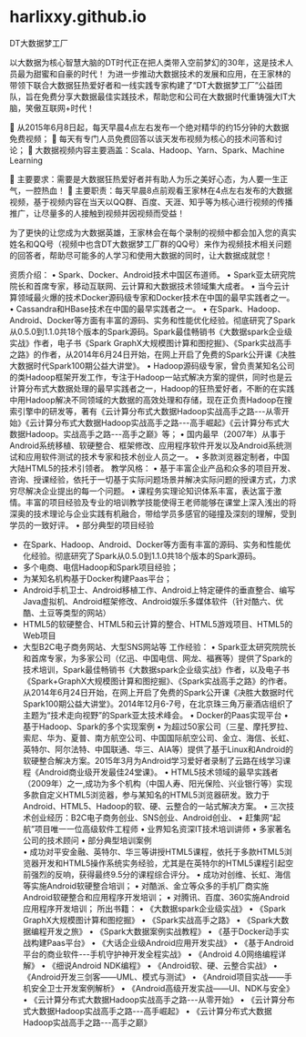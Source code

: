 # harlixxy.github.io
DT大数据梦工厂 



以大数据为核心智慧大脑的DT时代正在把人类带入空前梦幻的30年，这是技术人员最为甜蜜和自豪的时代！
为进一步推动大数据技术的发展和应用，在王家林的带领下联合大数据狂热爱好者和一线实践专家构建了“DT大数据梦工厂”公益团队，旨在免费分享大数据最佳实践技术，帮助您和公司在大数据时代重铸强大IT大脑，笑傲互联网+时代！
 

	从2015年6月8日起，每天早晨4点左右发布一个绝对精华的约15分钟的大数据免费视频；
	每天有专门人员免费回答以该天发布视频为核心的技术问答和讨论；
	大数据视频内容主要涵盖：Scala、Hadoop、Yarn、Spark、Machine Learning

 

	主要要求：需要是大数据狂热爱好者并有助人为乐之美好心态，为人要一生正气，一腔热血！
	主要职责：每天早晨8点前观看王家林在4点左右发布的大数据视频，基于视频内容在当天以QQ群、百度、天涯、知乎等为核心进行视频的传播推广，让尽量多的人接触到视频并因视频而受益！

 

为了更快的让您成为大数据英雄，王家林会在每个录制的视频中都会加入您的真实姓名和QQ号（视频中也含DT大数据梦工厂群的QQ号）来作为视频技术相关问题的回答者，帮助尽可能多的人学习和使用大数据的同时，让大数据成就您！

 
资质介绍：
•	Spark、Docker、Android技术中国区布道师。
•	Spark亚太研究院院长和首席专家，移动互联网、云计算和大数据技术领域集大成者。
•	当今云计算领域最火爆的技术Docker源码级专家和Docker技术在中国的最早实践者之一。
•	Cassandra和HBase技术在中国的最早实践者之一。
•	在Spark、Hadoop、Android、Docker等方面有丰富的源码、实务和性能优化经验。彻底研究了Spark从0.5.0到1.1.0共18个版本的Spark源码。Spark最佳畅销书《大数据spark企业级实战》作者，电子书《Spark GraphX大规模图计算和图挖掘》、《Spark实战高手之路》的作者，从2014年6月24日开始，在网上开启了免费的Spark公开课《决胜大数据时代Spark100期公益大讲堂》。
•	Hadoop源码级专家，曾负责某知名公司的类Hadoop框架开发工作，专注于Hadoop一站式解决方案的提供，同时也是云计算分布式大数据处理的最早实践者之一，Hadoop的狂热爱好者，不断的在实践中用Hadoop解决不同领域的大数据的高效处理和存储，现在正负责Hadoop在搜索引擎中的研发等，著有《云计算分布式大数据Hadoop实战高手之路---从零开始》《云计算分布式大数据Hadoop实战高手之路---高手崛起》《云计算分布式大数据Hadoop。实战高手之路---高手之巅》等；
•	国内最早（2007年）从事于Android系统移植、软硬整合、框架修改、应用程序软件开发以及Android系统测试和应用软件测试的技术专家和技术创业人员之一。
•	多款浏览器定制者，中国大陆HTML5的技术引领者。
教学风格：
•	基于丰富企业产品和众多的项目开发、咨询、授课经验，依托于一切基于实际问题场景并解决实际问题的授课方式，力求穷尽解决企业提出的每一个问题。
•	课程务实理论知识体系丰富，表达富于激情。丰富的项目经验及专业的培训教学技能使得王老师能够在课堂上深入浅出的将深奥的技术理论与企业实践有机融合，带给学员多感官的碰撞及深刻的理解，受到学员的一致好评。
•	部分典型的项目经验
-	在Spark、Hadoop、Android、Docker等方面有丰富的源码、实务和性能优化经验。彻底研究了Spark从0.5.0到1.1.0共18个版本的Spark源码。
-	多个电商、电信Hadoop和Spark项目经验；
-	为某知名机构基于Docker构建Paas平台；
-	Android手机卫士、Android移植工作、Android上特定硬件的垂直整合、编写Java虚拟机、Android框架修改、Android娱乐多媒体软件（针对酷六、优酷、土豆等类型的网站）
-	HTML5的软硬整合、HTML5和云计算的整合、HTML5游戏项目、HTML5的Web项目
-	大型B2C电子商务网站、大型SNS网站等 
工作经验：
•	Spark亚太研究院院长和首席专家，为多家公司（亿迅、中国电信、网龙、福赛等）提供了Spark的技术培训，Spark最佳畅销书《大数据spark企业级实战》作者，以及电子书《Spark+GraphX大规模图计算和图挖掘》、《Spark实战高手之路》的作者。从2014年6月24日开始，在网上开启了免费的Spark公开课《决胜大数据时代Spark100期公益大讲堂》。2014年12月6-7号，在北京珠三角万豪酒店组织了主题为“技术走向视野”的Spark亚太技术峰会。
•	Docker的Paas实现平台
•	基于Hadoop、Spark的多个实现案例
•	为超过50家公司（三星、摩托罗拉、索尼、华为、夏普、南方航空公司、中国国际航空公司、金立、海信、长虹、英特尔、阿尔法特、中国联通、华三、AIA等）提供了基于Linux和Android的软硬整合解决方案。2015年3月为Android学习爱好者录制了云路在线学习课程《Android商业级开发最佳24堂课》。
•	HTML5技术领域的最早实践者（2009年）之一,成功为多个机构（中国人寿、阳光保险、兴业银行等）实现多款自定义HTML5浏览器，参与某知名的HTML5浏览器研发。致力于Android、HTML5、Hadoop的软、硬、云整合的一站式解决方案。
•	三次技术创业经历：B2C电子商务创业、SNS创业、Android创业、
•	赶集网“起航”项目唯一一位高级软件工程师
•	业界知名资深IT技术培训讲师
•	多家著名公司的技术顾问
•	部分典型培训案例	
•	成功对平安金融、英特尔、华三等讲授HTML5课程，依托于多款HTML5浏览器开发和HTML5操作系统实务经验，尤其是在英特尔的HTML5课程引起空前强烈的反响，获得最终9.5分的课程综合评分。
•	成功对创维、长虹、海信等实施Android软硬整合培训；
•	对酷派、金立等众多的手机厂商实施Android软硬整合和应用程序开发培训；
•	对腾讯、百度、360实施Android应用程序开发培训；
所出书籍：
•	《大数据spark企业级实战》
•	《Spark GraphX大规模图计算和图挖掘》
•	《Spark实战高手之路》
•	《Spark大数据编程开发之旅》
•	《Spark大数据案例实战教程》
•	《基于Docker动手实战构建Paas平台》
•	《大话企业级Android应用开发实战》
•	《基于Android平台的商业软件---手机守护神开发全程实战》
•	《Android 4.0网络编程详解》
•	《细说Android NDK编程》
•	《Android软、硬、云整合实战》
•	《Android开发三剑客——UML、模式与测试》
•	《Android项目实战——手机安全卫士开发案例解析》
•	《Android高级开发实战——UI、NDK与安全》
•	《云计算分布式大数据Hadoop实战高手之路---从零开始》
•	《云计算分布式大数据Hadoop实战高手之路---高手崛起》
•	《云计算分布式大数据Hadoop实战高手之路---高手之巅》



